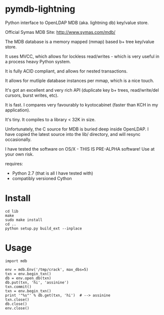 pymdb-lightning
===============

Python interface to OpenLDAP MDB (aka. lightning db) key/value store.

Official Symas MDB Site:  http://www.symas.com/mdb/

The MDB database is a memory mapped (mmap) based b+ tree key/value store.

It uses MVCC, which allows for lockless read/writes - which is very useful in a process heavy Python system.

It is fully ACID compliant, and allows for nested transactions.

It allows for mutliple database instances per mmap, which is a nice touch.

It's got an excellent and very rich API (duplicate key b+ trees, read/write/del cursors, burst writes, etc).

It is fast.  I compares very favourably to kyotocabinet (faster than KCH in my application).

It's tiny.  It compiles to a library < 32K in size.

Unfortunately, the C source for MDB is buried deep inside OpenLDAP.  I have copied the latest source into the lib/ directory, and will resync occasionally.

I have tested the software on OS/X - THIS IS PRE-ALPHA software!  Use at your own risk.

requires:
 - Python 2.7 (that is all I have tested with)
 - compatibly versioned Cython

Install
=======

    cd lib
    make
    sudo make install
    cd ..
    python setup.py build_ext --inplace

Usage
=====

    import mdb

    env = mdb.Env('/tmp/crack', max_dbs=5)
    txn = env.begin_txn()
    db = env.open_db(txn)
    db.put(txn, 'hi', 'assinine')
    txn.commit()
    txn = env.begin_txn()
    print '"%s"' % db.get(txn, 'hi')  # --> assinine
    txn.close()
    db.close()
    env.close()



